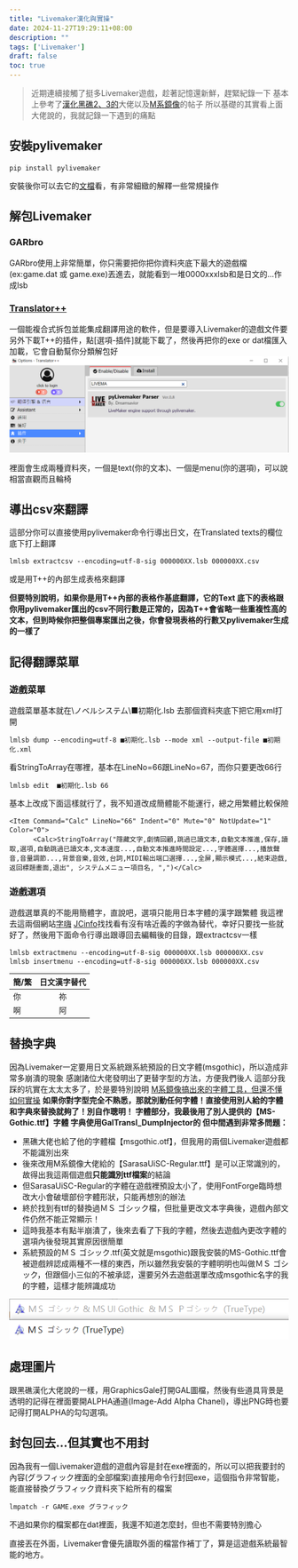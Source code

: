 ```yaml
---
title: "Livemaker漢化與實操"
date: 2024-11-27T19:29:11+08:00
description: ""
tags: ['Livemaker']
draft: false
toc: true
---
```

>  近期連續接觸了挺多Livemaker遊戲，趁著記憶還新鮮，趕緊紀錄一下
>  基本上參考了[漢化黑礁2、3的](https://github.com/CyanidEEEEE/Livemaker-chinese-tl)大佬以及[M系鏡像](https://mirror.chromaso.net/thread/55682)的帖子
>  所以基礎的其實看上面大佬說的，我就記錄一下遇到的痛點
## 安裝pylivemaker
```
pip install pylivemaker
```
安裝後你可以去它的[文檔](https://pylivemaker.readthedocs.io/en/latest/usage.html)看，有非常細緻的解釋一些常規操作


## 解包Livemaker
### GARbro
GARbro使用上非常簡單，你只需要把你把你資料夾底下最大的遊戲檔(ex:game.dat 或 game.exe)丟進去，就能看到一堆0000xxxlsb和是日文的...作成lsb

### [Translator++](https://github.com/zyf722/TranslatorPlusPlusChineseWiki)
一個能複合式拆包並能集成翻譯用途的軟件，但是要導入Livemaker的遊戲文件要另外下載T++的插件，點[選項-插件]就能下載了，然後再把你的exe or dat檔匯入加載，它會自動幫你分類解包好![image-20241127200656612](./../image/image-20241127200656612.png)

裡面會生成兩種資料夾，一個是text(你的文本)、一個是menu(你的選項)，可以說相當直觀而且輪椅


## 導出csv來翻譯
這部分你可以直接使用pylivemaker命令行導出日文，在Translated texts的欄位底下打上翻譯
```
lmlsb extractcsv --encoding=utf-8-sig 000000XX.lsb 000000XX.csv
```
或是用T++的內部生成表格來翻譯

**但要特別說明，如果你是用T++內部的表格作基底翻譯，它的Text 底下的表格跟你用pylivemaker匯出的csv不同行數是正常的，因為T++會省略一些重複性高的文本，但到時候你把整個專案匯出之後，你會發現表格的行數又pylivemaker生成的一樣了**

## 記得翻譯菜單

### 遊戲菜單
遊戲菜單基本就在\ノベルシステム\■初期化.lsb
去那個資料夾底下把它用xml打開

```
lmlsb dump --encoding=utf-8 ■初期化.lsb --mode xml --output-file ■初期化.xml
```

看StringToArray在哪裡，基本在LineNo=66跟LineNo=67，而你只要更改66行

```
lmlsb edit  ■初期化.lsb 66 
```

基本上改成下面這樣就行了，我不知道改成簡體能不能運行，總之用繁體比較保險

```
<Item Command="Calc" LineNo="66" Indent="0" Mute="0" NotUpdate="1" Color="0">
      <Calc>StringToArray("隱藏文字,劇情回顧,跳過已讀文本,自動文本推進,保存,讀取,選項,自動跳過已讀文本,文本速度...,自動文本推進時間設定...,字體選擇...,播放聲音,音量調節...,背景音樂,音效,台詞,MIDI輸出端口選擇...,全屏,顯示模式...,結束遊戲,返回標題畫面,退出", システムメニュー項目名, ",")</Calc>
```

### 遊戲選項

遊戲選單真的不能用簡體字，直說吧，選項只能用日本字體的漢字跟繁體
我這裡去這兩個網站[字嗨](https://zi-hi.com/sp/jfont/) [JCinfo](https://www.jcinfo.net/zh-hant/tools/kanji)找找看有沒有啥近義的字做為替代，幸好只要找一些就好了，然後用下面命令行導出跟導回去編輯後的目錄，跟extractcsv一樣

```
lmlsb extractmenu --encoding=utf-8-sig 000000XX.lsb 000000XX.csv
lmlsb insertmenu --encoding=utf-8-sig 000000XX.lsb 000000XX.csv
```

| 簡/繁 | 日文漢字替代 |
| ----- | :----------: |
| 你    |      祢      |
| 啊    |      阿      |


## 替換字典
因為Livemaker一定要用日文系統跟系統預設的日文字體(msgothic)，所以造成非常多崩潰的現象
感謝諸位大佬發明出了更替字型的方法，方便我們後人
這部分我踩的坑實在太太太多了，於是要特別說明
[M系鏡像搞出來的字體工具，但還不懂如何實操](https://github.com/shy2052/fontObfuscator)
**如果你對字型完全不熟悉，那就別動任何字體！直接使用別人給的字體和字典來替換就夠了！別自作聰明！
字體部分，我最後用了別人提供的【MS-Gothic.ttf】字體
字典使用GalTransl_DumpInjector的
但中間遇到非常多問題：**

- 黑礁大佬也給了他的字體檔【msgothic.otf】，但我用的兩個Livemaker遊戲都不能識別出來
- 後來改用M系鏡像大佬給的【SarasaUiSC-Regular.ttf】是可以正常識別的，故得出我這兩個遊戲**只能識別ttf檔案**的結論
- 但SarasaUiSC-Regular的字體在遊戲裡預設太小了，使用FontForge臨時想改大小會破壞部份字體形狀，只能再想別的辦法
- 終於找到有ttf的替換過ＭＳ ゴシック檔，但批量更改文本字典後，遊戲內部文件仍然不能正常顯示！
- 這時我基本有點半崩潰了，後來去看了下我的字體，然後去遊戲內更改字體的選項內後發現其實原因很簡單
- 系統預設的ＭＳ ゴシック.ttf(英文就是msgothic)跟我安裝的MS-Gothic.ttf會被遊戲辨認成兩種不一樣的東西，所以雖然我安裝的字體明明也叫做ＭＳ ゴシック，但跟個小三似的不被承認，還要另外去遊戲選單改成msgothic名字的我的字體，這樣才能辨識成功

![image-20241127204551384](./../image/image-20241127204551384.png)

## 處理圖片
跟黑礁漢化大佬說的一樣，用GraphicsGale打開GAL圖檔，然後有些道具背景是透明的記得在裡面要開ALPHA通道(Image-Add Alpha Chanel)，導出PNG時也要記得打開ALPHA的勾勾選項。

## 封包回去...但其實也不用封

因為我有一個Livemaker遊戲的遊戲內容是封在exe裡面的，所以可以把我要封的內容(グラフィック裡面的全部檔案)直接用命令行封回exe，這個指令非常智能，能直接替換グラフィック資料夾下給所有的檔案

```
lmpatch -r GAME.exe グラフィック
```

不過如果你的檔案都在dat裡面，我還不知道怎麼封，但也不需要特別擔心

直接丟在外面，Livemaker會優先讀取外面的檔當作補丁了，算是這遊戲系統最智能的地方。
